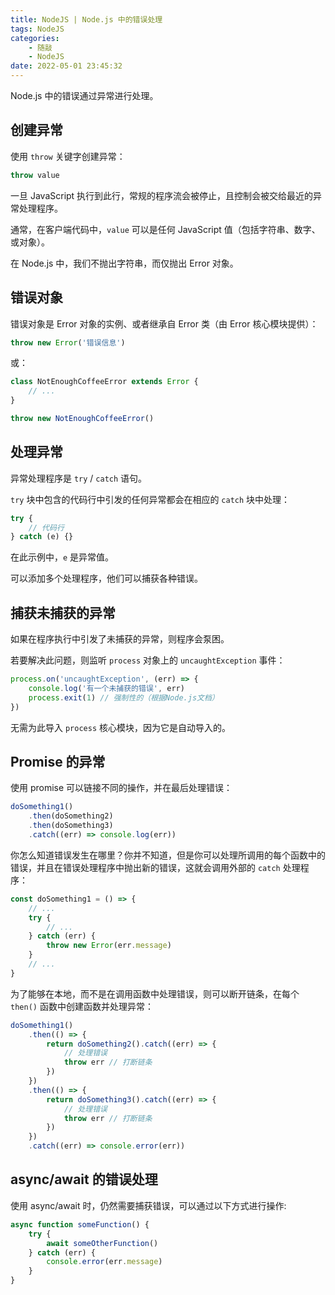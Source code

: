 ```yaml
---
title: NodeJS | Node.js 中的错误处理
tags: NodeJS
categories:
    - 随敲
    - NodeJS
date: 2022-05-01 23:45:32
---
```


Node.js 中的错误通过异常进行处理。

## 创建异常

使用 `throw` 关键字创建异常：

```js
throw value
```

一旦 JavaScript 执行到此行，常规的程序流会被停止，且控制会被交给最近的异常处理程序。

通常，在客户端代码中，`value` 可以是任何 JavaScript 值（包括字符串、数字、或对象）。

在 Node.js 中，我们不抛出字符串，而仅抛出 Error 对象。

## 错误对象

错误对象是 Error 对象的实例、或者继承自 Error 类（由 Error 核心模块提供）：

```js
throw new Error('错误信息')
```

或：

```js
class NotEnoughCoffeeError extends Error {
    // ...
}

throw new NotEnoughCoffeeError()
```

## 处理异常

异常处理程序是 `try` / `catch` 语句。

`try` 块中包含的代码行中引发的任何异常都会在相应的 `catch` 块中处理：

```js
try {
    // 代码行
} catch (e) {}
```

在此示例中，`e` 是异常值。

可以添加多个处理程序，他们可以捕获各种错误。

## 捕获未捕获的异常

如果在程序执行中引发了未捕获的异常，则程序会泵困。

若要解决此问题，则监听 `process` 对象上的 `uncaughtException` 事件：

```js
process.on('uncaughtException', (err) => {
    console.log('有一个未捕获的错误', err)
    process.exit(1) // 强制性的（根据Node.js文档）
})
```

无需为此导入 `process` 核心模块，因为它是自动导入的。

## Promise 的异常

使用 promise 可以链接不同的操作，并在最后处理错误：

```js
doSomething1()
    .then(doSomething2)
    .then(doSomething3)
    .catch((err) => console.log(err))
```

你怎么知道错误发生在哪里？你并不知道，但是你可以处理所调用的每个函数中的错误，并且在错误处理程序中抛出新的错误，这就会调用外部的 `catch` 处理程序：

```js
const doSomething1 = () => {
    // ...
    try {
        // ...
    } catch (err) {
        throw new Error(err.message)
    }
    // ...
}
```

为了能够在本地，而不是在调用函数中处理错误，则可以断开链条，在每个 `then()` 函数中创建函数并处理异常：

```js
doSomething1()
    .then(() => {
        return doSomething2().catch((err) => {
            // 处理错误
            throw err // 打断链条
        })
    })
    .then(() => {
        return doSomething3().catch((err) => {
            // 处理错误
            throw err // 打断链条
        })
    })
    .catch((err) => console.error(err))
```

## async/await 的错误处理

使用 async/await 时，仍然需要捕获错误，可以通过以下方式进行操作:

```js
async function someFunction() {
    try {
        await someOtherFunction()
    } catch (err) {
        console.error(err.message)
    }
}
```

